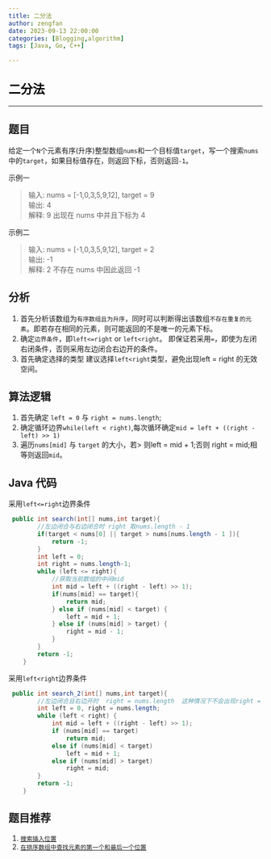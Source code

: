 ```yaml
---
title: 二分法
author: zengfan
date: 2023-09-13 22:00:00 
categories: [Blogging,algorithm]
tags: [Java, Go, C++]

---
```


## <font color=black size=5>二分法</font>
--- 

## 题目 

给定一个`N`个元素有序(升序)整型数组`nums`和一个目标值`target`，写一个搜索`nums`中的`target`，如果目标值存在，则返回下标，否则返回`-1`。  

示例一
> 输入: nums = [-1,0,3,5,9,12], target = 9     
> 输出: 4       
> 解释: 9 出现在 nums 中并且下标为 4 

示例二
>输入: nums = [-1,0,3,5,9,12], target = 2     
>输出: -1        
>解释: 2 不存在 nums 中因此返回 -1    


## 分析
1. 首先分析该数组为`有序数组且为升序`，同时可以判断得出该数组`不存在重复的元素`。即若存在相同的元素，则可能返回的不是唯一的元素下标。
2. 确定`边界条件`，即`left<=right` or `left<right`。 即保证若采用`=`，即使为左闭右闭条件，否则采用左边闭合右边开的条件。
3. 首先确定选择的类型 建议选择`left<right`类型，避免出现left = right 的无效空间。 

## 算法逻辑
1. 首先确定 `left = 0` 与 `right = nums.length`;
2. 确定循环边界`while(left < right)`,每次循环确定`mid = left + ((right - left) >> 1)`
3. 遍历`nums[mid]` 与 `target` 的大小，若> 则left = mid + 1;否则 right = mid;相等则返回`mid`。


## Java 代码
采用`left<=right`边界条件
```java
 public int search(int[] nums,int target){
        //左边闭合与右边闭合时 right 取nums.length - 1
        if(target < nums[0] || target > nums[nums.length - 1 ]){
            return -1;
        }
        int left = 0;
        int right = nums.length-1;
        while (left <= right){
            //获取当前数组的中间mid
            int mid = left + ((right - left) >> 1);
            if(nums[mid] == target){
                return mid;
            } else if (nums[mid] < target) {
                left = mid + 1;
            } else if (nums[mid] > target) {
                right = mid - 1;
            }
        }
        return -1;
    }
```
采用`left<right`边界条件
```java
 public int search_2(int[] nums,int target){
        //左边闭合且右边开时  right = nums.length  这种情况下不会出现right = left情况
        int left = 0, right = nums.length;
        while (left < right) {
            int mid = left + ((right - left) >> 1); 
            if (nums[mid] == target)
                return mid;
            else if (nums[mid] < target)
                left = mid + 1;
            else if (nums[mid] > target)
                right = mid;
        }
        return -1;
    }
```

##  题目推荐
1. [`搜索插入位置`](https://leetcode.cn/problems/search-insert-position/)
2. [`在排序数组中查找元素的第一个和最后一个位置`](https://leetcode.cn/problems/find-first-and-last-position-of-element-in-sorted-array/)

